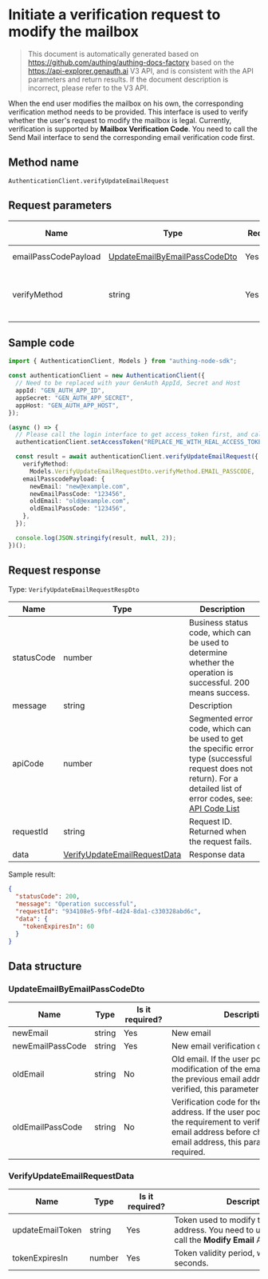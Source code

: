 # Initiate a verification request to modify the mailbox

<!--
Warning⚠️:
Do not modify this document directly,
https://github.com/Authing/authing-docs-factory
Use this project to generate
-->

<LastUpdated />

> This document is automatically generated based on https://github.com/authing/authing-docs-factory based on the https://api-explorer.genauth.ai V3 API, and is consistent with the API parameters and return results. If the document description is incorrect, please refer to the V3 API.

When the end user modifies the mailbox on his own, the corresponding verification method needs to be provided. This interface is used to verify whether the user's request to modify the mailbox is legal. Currently, verification is supported by **Mailbox Verification Code**. You need to call the Send Mail interface to send the corresponding email verification code first.

## Method name

`AuthenticationClient.verifyUpdateEmailRequest`

## Request parameters

| Name                 | Type                                                                       | <div style="width:80px">Required</div> | Default value | <div style="width:300px">Description</div>                                                                                                                                      | <div style="width:200px"></div>Sample value</div> |
| -------------------- | -------------------------------------------------------------------------- | -------------------------------------- | ------------- | ------------------------------------------------------------------------------------------------------------------------------------------------------------------------------- | ------------------------------------------------- |
| emailPassCodePayload | <a href="#UpdateEmailByEmailPassCodeDto">UpdateEmailByEmailPassCodeDto</a> | Yes                                    | -             | Data verified using email verification code                                                                                                                                     |                                                   |
| verifyMethod         | string                                                                     | Yes                                    | -             | Modify the verification method used by the current email:<br>- `EMAIL_PASSCODE`: Verify by email verification code. Currently, only this verification method is supported. <br> | `EMAIL_PASSCODE`                                  |

## Sample code

```ts
import { AuthenticationClient, Models } from "authing-node-sdk";

const authenticationClient = new AuthenticationClient({
  // Need to be replaced with your GenAuth AppId, Secret and Host
  appId: "GEN_AUTH_APP_ID",
  appSecret: "GEN_AUTH_APP_SECRET",
  appHost: "GEN_AUTH_APP_HOST",
});

(async () => {
  // Please call the login interface to get access_token first, and call the setAccessToken method to set access_token
  authenticationClient.setAccessToken("REPLACE_ME_WITH_REAL_ACCESS_TOKEN");

  const result = await authenticationClient.verifyUpdateEmailRequest({
    verifyMethod:
      Models.VerifyUpdateEmailRequestDto.verifyMethod.EMAIL_PASSCODE,
    emailPasscodePayload: {
      newEmail: "new@example.com",
      newEmailPassCode: "123456",
      oldEmail: "old@example.com",
      oldEmailPassCode: "123456",
    },
  });

  console.log(JSON.stringify(result, null, 2));
})();
```

## Request response

Type: `VerifyUpdateEmailRequestRespDto`

| Name       | Type                                                                     | Description                                                                                                                                                                                                                                                                                                                                  |
| ---------- | ------------------------------------------------------------------------ | -------------------------------------------------------------------------------------------------------------------------------------------------------------------------------------------------------------------------------------------------------------------------------------------------------------------------------------------- |
| statusCode | number                                                                   | Business status code, which can be used to determine whether the operation is successful. 200 means success.                                                                                                                                                                                                                                 |
| message    | string                                                                   | Description                                                                                                                                                                                                                                                                                                                                  |
| apiCode    | number                                                                   | Segmented error code, which can be used to get the specific error type (successful request does not return). For a detailed list of error codes, see: [API Code List](https://api-explorer.genauth.ai/?tag=group/%E5%BC%80%E5%8F%91%E5%87%86%E5%A4%87#tag/%E5%BC%80%E5%8F%91%E5%87%86%E5%A4%87/%E9%94%99%E8%AF%AF%E5%A4%84%E7%90%86/apiCode) |
| requestId  | string                                                                   | Request ID. Returned when the request fails.                                                                                                                                                                                                                                                                                                 |
| data       | <a href="#VerifyUpdateEmailRequestData">VerifyUpdateEmailRequestData</a> | Response data                                                                                                                                                                                                                                                                                                                                |

Sample result:

```json
{
  "statusCode": 200,
  "message": "Operation successful",
  "requestId": "934108e5-9fbf-4d24-8da1-c330328abd6c",
  "data": {
    "tokenExpiresIn": 60
  }
}
```

## Data structure

### <a id="UpdateEmailByEmailPassCodeDto"></a> UpdateEmailByEmailPassCodeDto

| Name             | Type   | <div style="width:80px">Is it required?</div> | <div style="width:300px">Description</div>                                                                                                                                                    | <div style="width:200px">Sample value</div> |
| ---------------- | ------ | --------------------------------------------- | --------------------------------------------------------------------------------------------------------------------------------------------------------------------------------------------- | ------------------------------------------- |
| newEmail         | string | Yes                                           | New email                                                                                                                                                                                     | `new@example.com`                           |
| newEmailPassCode | string | Yes                                           | New email verification code                                                                                                                                                                   | `123456`                                    |
| oldEmail         | string | No                                            | Old email. If the user pool enables the modification of the email address and the previous email address needs to be verified, this parameter is required.                                    | `old@example.com`                           |
| oldEmailPassCode | string | No                                            | Verification code for the old email address. If the user pool has enabled the requirement to verify the previous email address before changing the email address, this parameter is required. | `123456`                                    |

### <a id="VerifyUpdateEmailRequestData"></a> VerifyUpdateEmailRequestData

| Name             | Type   | <div style="width:80px">Is it required?</div> | <div style="width:300px">Description</div>                                                                   | <div style="width:200px">Sample value</div> |
| ---------------- | ------ | --------------------------------------------- | ------------------------------------------------------------------------------------------------------------ | ------------------------------------------- |
| updateEmailToken | string | Yes                                           | Token used to modify the current email address. You need to use this token to call the **Modify Email** API. |                                             |
| tokenExpiresIn   | number | Yes                                           | Token validity period, which is 60 seconds.                                                                  | `60`                                        |
